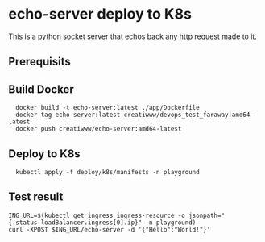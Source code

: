 # echo-server deploy to K8s
This is a python socket server that echos back any http request made to it.

## Prerequisits

## Build Docker
```
  docker build -t echo-server:latest ./app/Dockerfile
  docker tag echo-server:latest creatiwww/devops_test_faraway:amd64-latest
  docker push creatiwww/echo-server:amd64-latest
```

## Deploy to K8s
```
  kubectl apply -f deploy/k8s/manifests -n playground
```

## Test result
```
ING_URL=$(kubectl get ingress ingress-resource -o jsonpath="{.status.loadBalancer.ingress[0].ip}" -n playground)
curl -XPOST $ING_URL/echo-server -d '{"Hello":"World!"}'
```
